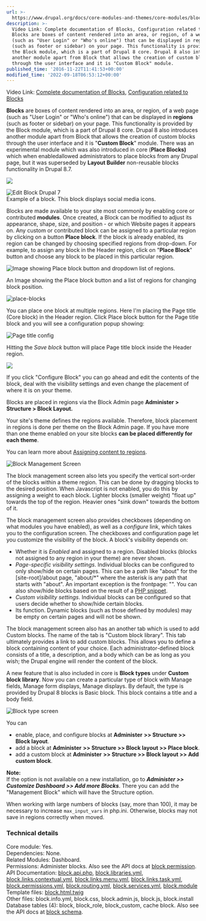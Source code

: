 ```yaml
---
url: >-
  https://www.drupal.org/docs/core-modules-and-themes/core-modules/block-module/managing-blocks
description: >-
  Video Link: Complete documentation of Blocks, Configuration related to Blocks
  Blocks are boxes of content rendered into an area, or region, of a web page
  (such as "User Login" or "Who's online") that can be displayed in regions
  (such as footer or sidebar) on your page. This functionality is provided by
  the Block module, which is a part of Drupal 8 core. Drupal 8 also introduces
  another module apart from Block that allows the creation of custom blocks
  through the user interface and it is "Custom Block" module.
published_time: '2016-11-22T11:41:53+00:00'
modified_time: '2022-09-18T06:53:12+00:00'
---
```

Video Link: [Complete documentation of Blocks](https://www.youtube.com/watch?v=DMVGBPAKTlE&t=4s), [Configuration related to Blocks](https://www.youtube.com/watch?v=kESL2d3HuKM&t=10s)

**Blocks** are boxes of content rendered into an area, or region, of a web page (such as "User Login" or "Who's online") that can be displayed in **regions** (such as footer or sidebar) on your page. This functionality is provided by the Block module, which is a part of Drupal 8 core. Drupal 8 also introduces another module apart from Block that allows the creation of custom blocks through the user interface and it is "**Custom Block**" module. There was an experimental module which was also introduced in core (**Place Blocks)** which when enabledallowed administrators to place blocks from any Drupal page, but it was superseded by **Layout Builder** non-reusable blocks functionality in Drupal 8.7\. 

![](https://www.drupal.org/files/core-blocks.png)

![Edit Block Drupal 7](https://www.drupal.org/files/edit-block-1.jpg)  
Example of a block. This block displays social media icons.  

Blocks are made available to your site most commonly by enabling core or contributed **modules**. Once created, a Block can be modified to adjust its appearance, shape, size, and position - or which Website pages it appears on. Any custom or contributed block can be assigned to a particular region by clicking on a button **Place block**. If the block is already enabled, its region can be changed by choosing specified regions from drop-down. For example, to assign any block in the Header region, click on "**Place Block**" button and choose any block to be placed in this particular region.

![Image showing Place block button and dropdown list of regions.](https://www.drupal.org/files/place-blocks-v3.png)

An Image showing the Place block button and a list of regions for changing block position.

![place-blocks](https://www.drupal.org/files/place-block-2_0.png)

You can place one block at multiple regions. Here I'm placing the Page title (Core block) in the Header region. Click Place block button for the Page title block and you will see a configuration popup showing:

![Page title config](https://www.drupal.org/files/page-title-config.png)

Hitting the _Save block_ button will place Page title block inside the Header region.

![](https://www.drupal.org/files/page-title-in-header.png)

If you click "Configure Block" you can go ahead and edit the contents of the block, deal with the visibility settings and even change the placement of where it is on your theme.

Blocks are placed in regions via the Block Admin page **Administer > Structure > Block Layout.**

Your site's theme defines the regions available. Therefore, block placement in regions is done per theme on the Block Admin page. If you have more than one theme enabled on your site blocks **can be placed differently for each theme**.

You can learn more about [Assigning content to regions](http://drupal.org/node/171224).

![Block Management Screen](https://www.drupal.org/files/edit-block-3.png)

The block management screen also lets you specify the vertical sort-order of the blocks within a theme region. This can be done by dragging blocks to the desired position. When Javascript is not enabled, you do this by assigning a weight to each block. Lighter blocks (smaller weight) "float up" towards the top of the region. Heavier ones "sink down" towards the bottom of it.

The block management screen also provides checkboxes (depending on what modules you have enabled), as well as a _configure_ link, which takes you to the configuration screen. The checkboxes and configuration page let you customize the visibility of the block. A block's visibility depends on:

* Whether it is _Enabled_ and assigned to a region. Disabled blocks (blocks not assigned to any region in your theme) are never shown.
* _Page-specific visibility settings_. Individual blocks can be configured to only show/hide on certain pages. This can be a path like "about" for the \[site-root\]/about page, "about/\*" where the asterisk is any path that starts with "about". An important exception is the frontpage: "<front>". You can also show/hide blocks based on the result of a [PHP snippet](/node/60317).
* _Custom visibility settings_. Individual blocks can be configured so that users decide whether to show/hide certain blocks.
* Its function. Dynamic blocks (such as those defined by modules) may be empty on certain pages and will not be shown.

The block management screen also has an another tab which is used to add Custom blocks. The name of the tab is "Custom block library". This tab ultimately provides a link to add custom blocks. This allows you to define a block containing content of your choice. Each administrator-defined block consists of a title, a description, and a body which can be as long as you wish; the Drupal engine will render the content of the block.

A new feature that is also included in core is **Block types** under **Custom block library**. Now you can create a particular type of block with Manage fields, Manage form displays, Manage displays. By default, the type is provided by Drupal 8 blocks is Basic block. This block contains a title and a body field.

![Block type screen](https://www.drupal.org/files/block-type.png)

You can

* enable, place, and configure blocks at **Administer** **\>> Structure >> Block layout**.
* add a block at **Administer** **\>> Structure >> Block layout >> Place block**.
* add a custom block at **Administer** **\>> Structure >> Block layout >> Add custom block**.

**Note:**  
If the option is not available on a new installation, go to **_Administer >> Customize Dashboard >> Add more Blocks_**. There you can add the "Management Block" which will have the Structure option.

When working with large numbers of blocks (say, more than 100), it may be necessary to increase `max_input_vars` in php.ini. Otherwise, blocks may not save in regions correctly when moved.

### Technical details

Core module: Yes.  
Dependencies: None.  
Related Modules: Dashboard.  
Permissions: Administer blocks. Also see the API docs at [block permission](//api.drupal.org/api/drupal/modules--block--block.module/function/block%5Fpermission/7).  
API Documentation: [block.api.php](https://api.drupal.org/api/drupal/core%21modules%21block%21block.api.php/group/block%5Fapi/8.2.x), [block.libraries.yml](https://api.drupal.org/api/drupal/core!modules!block!block.libraries.yml/8.2.x), [block.links.contextual.yml](https://api.drupal.org/api/drupal/core%21modules%21block%21block.links.contextual.yml/8.2.x), [block.links.menu.yml](https://api.drupal.org/api/drupal/core%21modules%21block%21block.links.menu.yml/8.2.x), [block.links.task.yml](https://api.drupal.org/api/drupal/core%21modules%21block%21block.links.task.yml/8.2.x), [block.permissions.yml](https://api.drupal.org/api/drupal/core%21modules%21block%21block.permissions.yml/8.2.x), [block.routing.yml](https://api.drupal.org/api/drupal/core%21modules%21block%21block.routing.yml/8.4.x), [block.services.yml](https://api.drupal.org/api/drupal/core%21modules%21block%21block.services.yml/8.4.x), [block.module](https://api.drupal.org/api/drupal/core%21modules%21block%21block.module/8.4.x)  
Template files: [block.html.twig](https://api.drupal.org/api/drupal/core%21modules%21block%21templates%21block.html.twig/8.2.x)  
Other files: block.info.yml, block.css, block.admin.js, block.js, block.install  
Database tables (4): block, block\_role, block\_custom, cache block. Also see the API docs at [block schema](http://api.drupal.org/api/drupal/modules--block--block.install/function/block%5Fschema/7).
